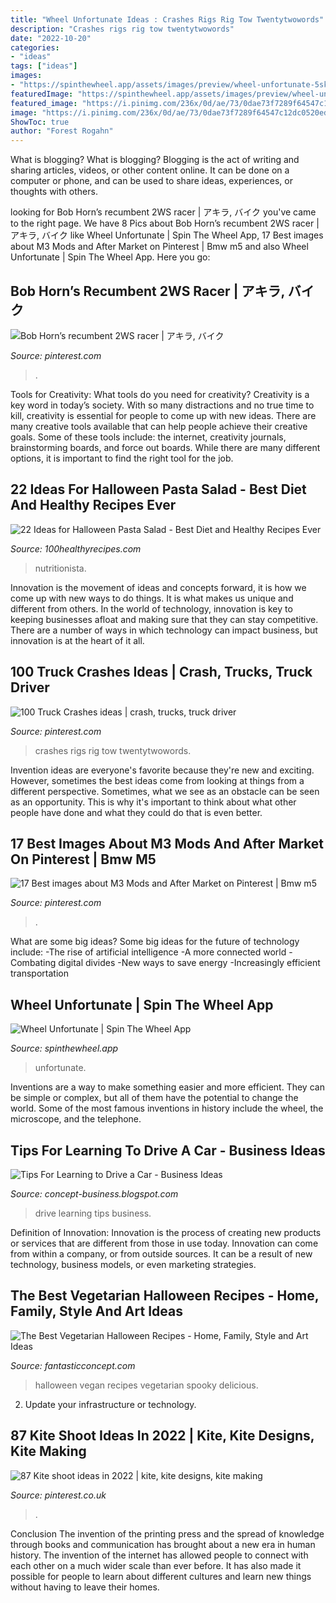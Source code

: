 ```yaml
---
title: "Wheel Unfortunate Ideas : Crashes Rigs Rig Tow Twentytwowords"
description: "Crashes rigs rig tow twentytwowords"
date: "2022-10-20"
categories:
- "ideas"
tags: ["ideas"]
images:
- "https://spinthewheel.app/assets/images/preview/wheel-unfortunate-5skJ.png"
featuredImage: "https://spinthewheel.app/assets/images/preview/wheel-unfortunate-5skJ.png"
featured_image: "https://i.pinimg.com/236x/0d/ae/73/0dae73f7289f64547c12dc0520ed5cd3.jpg"
image: "https://i.pinimg.com/236x/0d/ae/73/0dae73f7289f64547c12dc0520ed5cd3.jpg"
ShowToc: true
author: "Forest Rogahn"
---
```



What is blogging?
What is blogging? Blogging is the act of writing and sharing articles, videos, or other content online. It can be done on a computer or phone, and can be used to share ideas, experiences, or thoughts with others.

	

		
looking for Bob Horn’s recumbent 2WS racer | アキラ, バイク you've came to the right page. We have 8 Pics about Bob Horn’s recumbent 2WS racer | アキラ, バイク like Wheel Unfortunate | Spin The Wheel App, 17 Best images about M3 Mods and After Market on Pinterest | Bmw m5 and also Wheel Unfortunate | Spin The Wheel App. Here you go:
		
    
## Bob Horn’s Recumbent 2WS Racer | アキラ, バイク

<img loading=lazy src="https://i.pinimg.com/originals/f5/c8/42/f5c842a89a262219dee9c932ddc90a91.jpg" onerror="this.onerror=null;this.src='https://tse3.mm.bing.net/th?id=OIP.3dG6huhx0OTaHc6xpRVhQwHaEU&amp;pid=15.1';" alt="Bob Horn’s recumbent 2WS racer | アキラ, バイク">

_Source: pinterest.com_

>. 

	

Tools for Creativity: What tools do you need for creativity?
Creativity is a key word in today’s society. With so many distractions and no true time to kill, creativity is essential for people to come up with new ideas. There are many creative tools available that can help people achieve their creative goals. Some of these tools include: the internet, creativity journals, brainstorming boards, and force out boards. While there are many different options, it is important to find the right tool for the job.

    
## 22 Ideas For Halloween Pasta Salad - Best Diet And Healthy Recipes Ever

<img loading=lazy src="https://100healthyrecipes.com/wp-content/uploads/2019/09/halloween-pasta-salad-beautiful-diary-of-a-nutritionista-happy-halloween-of-halloween-pasta-salad.jpg" onerror="this.onerror=null;this.src='https://tse1.mm.bing.net/th?id=OIP.53uW5VcYm9UM5eLVUTRzEAHaFj&amp;pid=15.1';" alt="22 Ideas for Halloween Pasta Salad - Best Diet and Healthy Recipes Ever">

_Source: 100healthyrecipes.com_

>nutritionista. 

	

Innovation is the movement of ideas and concepts forward, it is how we come up with new ways to do things. It is what makes us unique and different from others. In the world of technology, innovation is key to keeping businesses afloat and making sure that they can stay competitive. There are a number of ways in which technology can impact business, but innovation is at the heart of it all.

    
## 100 Truck Crashes Ideas | Crash, Trucks, Truck Driver

<img loading=lazy src="https://i.pinimg.com/474x/6f/b1/b6/6fb1b66118f1db8228dd954fced3ee2a--insurance-law-semi-trucks.jpg" onerror="this.onerror=null;this.src='https://tse3.mm.bing.net/th?id=OIP.vSLYKnhYaflbB6FT0bTErgAAAA&amp;pid=15.1';" alt="100 Truck Crashes ideas | crash, trucks, truck driver">

_Source: pinterest.com_

>crashes rigs rig tow twentytwowords. 

	

Invention ideas are everyone's favorite because they're new and exciting. However, sometimes the best ideas come from looking at things from a different perspective. Sometimes, what we see as an obstacle can be seen as an opportunity. This is why it's important to think about what other people have done and what they could do that is even better.

    
## 17 Best Images About M3 Mods And After Market On Pinterest | Bmw M5

<img loading=lazy src="https://s-media-cache-ak0.pinimg.com/736x/b9/c7/73/b9c773b2c4b6e8c4ada63df980b911c5.jpg" onerror="this.onerror=null;this.src='https://tse1.mm.bing.net/th?id=OIP.WVQT_ycd0KLj5z3FDy4zuwHaET&amp;pid=15.1';" alt="17 Best images about M3 Mods and After Market on Pinterest | Bmw m5">

_Source: pinterest.com_

>. 

	

What are some big ideas?
Some big ideas for the future of technology include: 
-The rise of artificial intelligence 
-A more connected world 
-Combating digital divides 
-New ways to save energy 
-Increasingly efficient transportation

    
## Wheel Unfortunate | Spin The Wheel App

<img loading=lazy src="https://spinthewheel.app/assets/images/preview/wheel-unfortunate-5skJ.png" onerror="this.onerror=null;this.src='https://tse4.mm.bing.net/th?id=OIP.tzpyog_e3cqT3AIg86XEDgHaHa&amp;pid=15.1';" alt="Wheel Unfortunate | Spin The Wheel App">

_Source: spinthewheel.app_

>unfortunate. 

	

Inventions are a way to make something easier and more efficient. They can be simple or complex, but all of them have the potential to change the world. Some of the most famous inventions in history include the wheel, the microscope, and the telephone.

    
## Tips For Learning To Drive A Car - Business Ideas

<img loading=lazy src="http://1.bp.blogspot.com/-CUdw8AuR_RQ/TcSMgJ1meXI/AAAAAAAAABE/CqGvIDOIkpk/s1600/drive-dalam-car-automotive.jpg" onerror="this.onerror=null;this.src='https://tse4.mm.bing.net/th?id=OIP.hxbeAAiHP9Xeyo1X6bOXeQAAAA&amp;pid=15.1';" alt="Tips For Learning to Drive a Car - Business Ideas">

_Source: concept-business.blogspot.com_

>drive learning tips business. 

	

Definition of Innovation:
Innovation is the process of creating new products or services that are different from those in use today. Innovation can come from within a company, or from outside sources. It can be a result of new technology, business models, or even marketing strategies.

    
## The Best Vegetarian Halloween Recipes - Home, Family, Style And Art Ideas

<img loading=lazy src="https://fantasticconcept.com/wp-content/uploads/2020/02/vegetarian-halloween-recipes-new-51-spooky-amp-delicious-vegan-halloween-recipes-of-vegetarian-halloween-recipes.png" onerror="this.onerror=null;this.src='https://tse4.mm.bing.net/th?id=OIP.kmNrxm3D7sAOppQnmHXwzQHaLH&amp;pid=15.1';" alt="The Best Vegetarian Halloween Recipes - Home, Family, Style and Art Ideas">

_Source: fantasticconcept.com_

>halloween vegan recipes vegetarian spooky delicious. 

	

2. Update your infrastructure or technology.

    
## 87 Kite Shoot Ideas In 2022 | Kite, Kite Designs, Kite Making

<img loading=lazy src="https://i.pinimg.com/236x/0d/ae/73/0dae73f7289f64547c12dc0520ed5cd3.jpg" onerror="this.onerror=null;this.src='https://tse2.mm.bing.net/th?id=OIP.JjmztIB7MAK-8ZvkZxsCigDrE5&amp;pid=15.1';" alt="87 Kite shoot ideas in 2022 | kite, kite designs, kite making">

_Source: pinterest.co.uk_

>. 

	

Conclusion
The invention of the printing press and the spread of knowledge through books and communication has brought about a new era in human history. The invention of the internet has allowed people to connect with each other on a much wider scale than ever before. It has also made it possible for people to learn about different cultures and learn new things without having to leave their homes.

